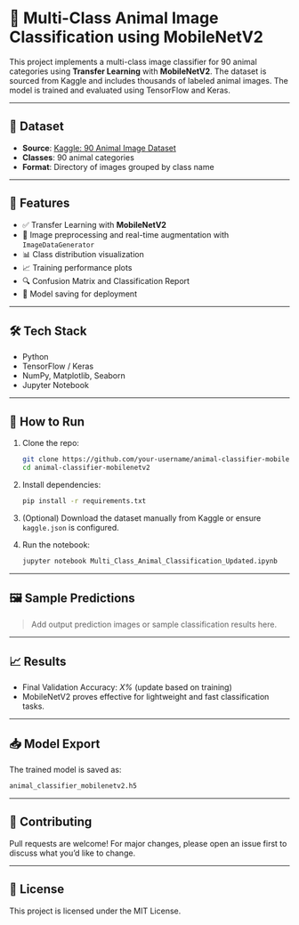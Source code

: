 # 🐾 Multi-Class Animal Image Classification using MobileNetV2

This project implements a multi-class image classifier for 90 animal categories using **Transfer Learning** with **MobileNetV2**. The dataset is sourced from Kaggle and includes thousands of labeled animal images. The model is trained and evaluated using TensorFlow and Keras.
 
---

## 📂 Dataset

- **Source**: [Kaggle: 90 Animal Image Dataset](https://www.kaggle.com/datasets/saurabhshahane/animal-image-dataset90) 
- **Classes**: 90 animal categories
- **Format**: Directory of images grouped by class name  

---

## 📌 Features

- ✅ Transfer Learning with **MobileNetV2**
- 🧼 Image preprocessing and real-time augmentation with `ImageDataGenerator`
- 📊 Class distribution visualization
- 📈 Training performance plots
- 🔍 Confusion Matrix and Classification Report
- 💾 Model saving for deployment

---

## 🛠 Tech Stack

- Python
- TensorFlow / Keras
- NumPy, Matplotlib, Seaborn
- Jupyter Notebook

---

## 🚀 How to Run

1. Clone the repo:
   ```bash
   git clone https://github.com/your-username/animal-classifier-mobilenetv2.git
   cd animal-classifier-mobilenetv2
   ```

2. Install dependencies:
   ```bash
   pip install -r requirements.txt
   ```

3. (Optional) Download the dataset manually from Kaggle or ensure `kaggle.json` is configured.

4. Run the notebook:
   ```bash
   jupyter notebook Multi_Class_Animal_Classification_Updated.ipynb
   ```

---

## 🖼️ Sample Predictions

> Add output prediction images or sample classification results here.

---

## 📈 Results

- Final Validation Accuracy: _X%_ (update based on training)
- MobileNetV2 proves effective for lightweight and fast classification tasks.

---

## 📥 Model Export

The trained model is saved as:
```bash
animal_classifier_mobilenetv2.h5
```

---

## 🤝 Contributing

Pull requests are welcome! For major changes, please open an issue first to discuss what you’d like to change.

---

## 📄 License

This project is licensed under the MIT License.
